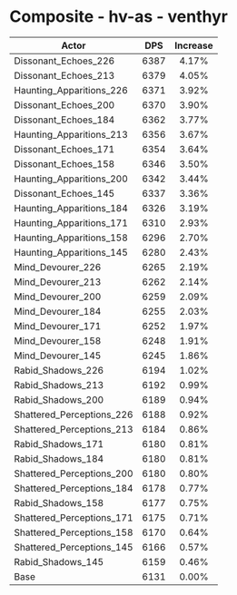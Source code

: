 # Composite - hv-as - venthyr
| Actor | DPS | Increase |
|---|:---:|:---:|
|Dissonant_Echoes_226|6387|4.17%|
|Dissonant_Echoes_213|6379|4.05%|
|Haunting_Apparitions_226|6371|3.92%|
|Dissonant_Echoes_200|6370|3.90%|
|Dissonant_Echoes_184|6362|3.77%|
|Haunting_Apparitions_213|6356|3.67%|
|Dissonant_Echoes_171|6354|3.64%|
|Dissonant_Echoes_158|6346|3.50%|
|Haunting_Apparitions_200|6342|3.44%|
|Dissonant_Echoes_145|6337|3.36%|
|Haunting_Apparitions_184|6326|3.19%|
|Haunting_Apparitions_171|6310|2.93%|
|Haunting_Apparitions_158|6296|2.70%|
|Haunting_Apparitions_145|6280|2.43%|
|Mind_Devourer_226|6265|2.19%|
|Mind_Devourer_213|6262|2.14%|
|Mind_Devourer_200|6259|2.09%|
|Mind_Devourer_184|6255|2.03%|
|Mind_Devourer_171|6252|1.97%|
|Mind_Devourer_158|6248|1.91%|
|Mind_Devourer_145|6245|1.86%|
|Rabid_Shadows_226|6194|1.02%|
|Rabid_Shadows_213|6192|0.99%|
|Rabid_Shadows_200|6189|0.94%|
|Shattered_Perceptions_226|6188|0.92%|
|Shattered_Perceptions_213|6184|0.86%|
|Rabid_Shadows_171|6180|0.81%|
|Rabid_Shadows_184|6180|0.81%|
|Shattered_Perceptions_200|6180|0.80%|
|Shattered_Perceptions_184|6178|0.77%|
|Rabid_Shadows_158|6177|0.75%|
|Shattered_Perceptions_171|6175|0.71%|
|Shattered_Perceptions_158|6170|0.64%|
|Shattered_Perceptions_145|6166|0.57%|
|Rabid_Shadows_145|6159|0.46%|
|Base|6131|0.00%|
